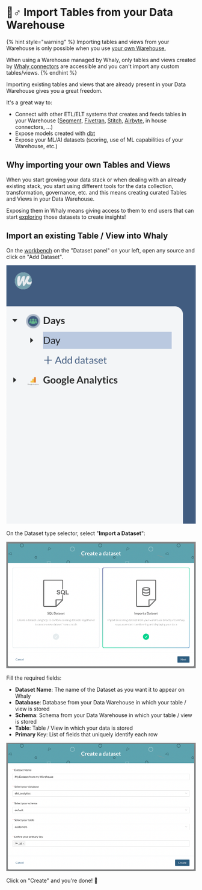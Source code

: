# 🧞♂ Import Tables from your Data Warehouse

{% hint style="warning" %}
Importing tables and views from your Warehouse is only possible when you use [your own Warehouse.](broken-reference)

When using a Warehouse managed by Whaly, only tables and views created by [Whaly connectors](../../sources/source-catalog/) are accessible and you can't import any custom tables/views.
{% endhint %}

Importing existing tables and views that are already present in your Data Warehouse gives you a great freedom.

It's a great way to:

* Connect with other ETL/ELT systems that creates and feeds tables in your Warehouse ([Segment](https://segment.com/product/warehouses/), [Fivetran](https://fivetran.com/), [Stitch](https://www.stitchdata.com/), [Airbyte](https://airbyte.io/), in house connectors, ...)&#x20;
* &#x20;Expose models created with [dbt](https://www.getdbt.com/)
* Expose your ML/AI datasets (scoring, use of ML capabilities of your Warehouse, etc.)

## Why importing your own Tables and Views

When you start growing your data stack or when dealing with an already existing stack, you start using different tools for the data collection, transformation, governance, etc. and this means creating curated Tables and Views in your Data Warehouse.

Exposing them in Whaly means giving access to them to end users that can start [exploring](../explorations/) those datasets to create insights!

## &#x20;Import an existing Table / View into Whaly

On the [workbench](./) on the "Dataset panel" on your left, open any source and click on "Add Dataset".

![Click on Add Dataset](<../../.gitbook/assets/image (188).png>)

On the Dataset type selector, select "**Import a Dataset**":

![](<../../.gitbook/assets/image (204).png>)

Fill the required fields:

* **Dataset Name**: The name of the Dataset as you want it to appear on Whaly
* **Database**:  Database from your Data Warehouse in which your table / view is stored
* **Schema**: Schema from your Data Warehouse in which your table / view is stored
* **Table**: Table / View in which your data is stored
* **Primary** Key: List of fields that uniquely identify each row

![](<../../.gitbook/assets/image (207).png>)

Click on "Create" and you're done! 🎉
